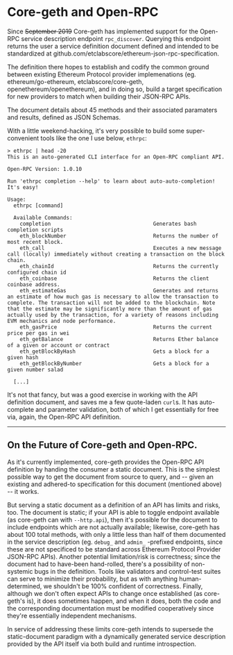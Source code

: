 # Core-geth and Open-RPC

Since ~~September 2019~~ Core-geth has implemented support for the Open-RPC service description endpoint
`rpc_discover`. Querying this endpoint returns the user a service definition document defined and
intended to be standardized at github.com/etclabscore/ethereum-json-rpc-specification.

The definition there hopes to establish and codify the common ground between existing Ethereum Protocol provider
implemenations (eg. ethereum/go-ethereum, etclabscore/core-geth, openethereum/openethereum), and in doing so,
build a target specification for new providers to match when building their JSON-RPC APIs.

The document details about 45 methods and their associated paramaters and results, defined as JSON Schemas.

With a little weekend-hacking, it's very possible to build some super-convenient tools like the one I use below, `ethrpc`:

```
> ethrpc | head -20
This is an auto-generated CLI interface for an Open-RPC compliant API.

Open-RPC Version: 1.0.10

Run 'ethrpc completion --help' to learn about auto-auto-completion! It's easy!

Usage:
  ethrpc [command]

  Available Commands:
    completion                                 Generates bash completion scripts
    eth_blockNumber                            Returns the number of most recent block.
    eth_call                                   Executes a new message call (locally) immediately without creating a transaction on the block chain.
    eth_chainId                                Returns the currently configured chain id
    eth_coinbase                               Returns the client coinbase address.
    eth_estimateGas                            Generates and returns an estimate of how much gas is necessary to allow the transaction to complete. The transaction will not be added to the blockchain. Note that the estimate may be significantly more than the amount of gas actually used by the transaction, for a variety of reasons including EVM mechanics and node performance.
    eth_gasPrice                               Returns the current price per gas in wei
    eth_getBalance                             Returns Ether balance of a given or account or contract
    eth_getBlockByHash                         Gets a block for a given hash
    eth_getBlockByNumber                       Gets a block for a given number salad

  [...]
```

It's not that fancy, but was a good exercise in working with the API definition document, and saves me a few quote-laden `curl`s. It has auto-complete and parameter validation, both of which I get essentially for free via, again, the Open-RPC API definition.


---

## On the Future of Core-geth and Open-RPC.

As it's currently implemented, core-geth provides the Open-RPC API definition by handing the consumer a static document. This is the simplest possible way to get the document from source to query, and -- given an existing and adhered-to specification for this document (mentioned above) -- it works.

But serving a static document as a definition of an API has limits and risks, too. The document is static; if your API is able to toggle endpoint available (as core-geth can with `--http.api`), then it's possible for the document to include endpoints which are not actually available; likewise, core-geth has about 100 total methods, with only a little less than half of them documented in the service description (eg. `debug_` and `admin_` -prefixed endpoints, since these are not specificed to be standard across Ethereum Protocol Provider JSON-RPC APIs). Another potential limitation/risk is correctness; since the document had to have-been hand-rolled, there's a possibility of non-systemic bugs in the definition. Tools like validators and control-test suites can serve to minimize their probability, but as with anything human-determined, we shouldn't be 100% confident of correctness. Finally, although we don't often expect APIs to change once established (as core-geth's is), it does sometimes happen, and when it does, both the code and the corresponding documentation must be modified cooperatively since they're essentially independent mechanisms.

In service of addressing these limits core-geth intends to supersede the static-document paradigm with a dynamically generated service description provided by the API itself via both build and runtime introspection. 


